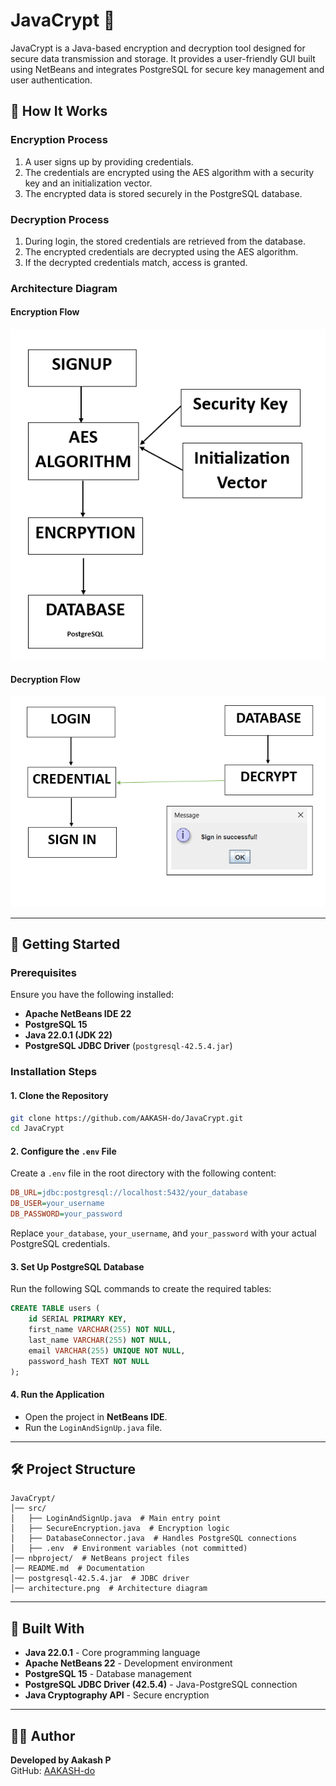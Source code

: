 # JavaCrypt 🔐

JavaCrypt is a Java-based encryption and decryption tool designed for secure data transmission and storage. It provides a user-friendly GUI built using NetBeans and integrates PostgreSQL for secure key management and user authentication.

## 📌 How It Works

### **Encryption Process**
1. A user signs up by providing credentials.
2. The credentials are encrypted using the AES algorithm with a security key and an initialization vector.
3. The encrypted data is stored securely in the PostgreSQL database.

### **Decryption Process**
1. During login, the stored credentials are retrieved from the database.
2. The encrypted credentials are decrypted using the AES algorithm.
3. If the decrypted credentials match, access is granted.

### **Architecture Diagram**

#### **Encryption Flow**
![Encryption Flow](architecture_encryption.png)

#### **Decryption Flow**
![Decryption Flow](architecture_decryption.png)

---

## 🚀 Getting Started

### **Prerequisites**
Ensure you have the following installed:
- **Apache NetBeans IDE 22**
- **PostgreSQL 15**
- **Java 22.0.1 (JDK 22)**
- **PostgreSQL JDBC Driver** (`postgresql-42.5.4.jar`)

### **Installation Steps**

#### 1. Clone the Repository
```sh
git clone https://github.com/AAKASH-do/JavaCrypt.git
cd JavaCrypt
```

#### 2. Configure the `.env` File
Create a `.env` file in the root directory with the following content:
```ini
DB_URL=jdbc:postgresql://localhost:5432/your_database
DB_USER=your_username
DB_PASSWORD=your_password
```
Replace `your_database`, `your_username`, and `your_password` with your actual PostgreSQL credentials.

#### 3. Set Up PostgreSQL Database
Run the following SQL commands to create the required tables:
```sql
CREATE TABLE users (
    id SERIAL PRIMARY KEY,
    first_name VARCHAR(255) NOT NULL,
    last_name VARCHAR(255) NOT NULL,
    email VARCHAR(255) UNIQUE NOT NULL,
    password_hash TEXT NOT NULL
);

```

#### 4. Run the Application
- Open the project in **NetBeans IDE**.
- Run the `LoginAndSignUp.java` file.

---

## 🛠️ Project Structure

```
JavaCrypt/
│── src/
│   ├── LoginAndSignUp.java  # Main entry point
│   ├── SecureEncryption.java  # Encryption logic
│   ├── DatabaseConnector.java  # Handles PostgreSQL connections
│   ├── .env  # Environment variables (not committed)
│── nbproject/  # NetBeans project files
│── README.md  # Documentation
│── postgresql-42.5.4.jar  # JDBC driver
│── architecture.png  # Architecture diagram
```

---

## 💽 Built With
- **Java 22.0.1** - Core programming language
- **Apache NetBeans 22** - Development environment
- **PostgreSQL 15** - Database management
- **PostgreSQL JDBC Driver (42.5.4)** - Java-PostgreSQL connection
- **Java Cryptography API** - Secure encryption

---

## 👨‍💻 Author
**Developed by Aakash P**  
GitHub: [AAKASH-do](https://github.com/AAKASH-do)

